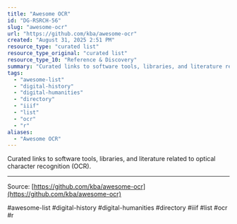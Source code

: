 ```yaml
---
title: "Awesome OCR"
id: "DG-RSRCH-56"
slug: "awesome-ocr"
url: "https://github.com/kba/awesome-ocr"
created: "August 31, 2025 2:51 PM"
resource_type: "curated list"
resource_type_original: "curated list"
resource_type_10: "Reference & Discovery"
summary: "Curated links to software tools, libraries, and literature related to optical character recognition (OCR)."
tags:
  - "awesome-list"
  - "digital-history"
  - "digital-humanities"
  - "directory"
  - "iiif"
  - "list"
  - "ocr"
  - "r"
aliases:
  - "Awesome OCR"
---
```


Curated links to software tools, libraries, and literature related to optical character recognition (OCR).

---

Source: [https://github.com/kba/awesome-ocr](https://github.com/kba/awesome-ocr)

#awesome-list #digital-history #digital-humanities #directory #iiif #list #ocr #r
